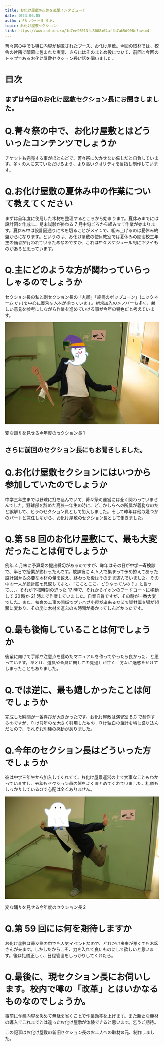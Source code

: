 ```yaml
---
title: お化け屋敷の正体を直撃インタビュー！
date: 2023.06.05
author: PR パート員 M.K.
topic: お化け屋敷セクション
link: https://www.notion.so/1d7ee95013fc8008a04affb7ab5d908c?pvs=4
---
```


菁々祭の中でも特に内容が秘匿されたブース、お化け屋敷。今回の取材では、校舎の片隅で暗幕に包まれた実情、さらにはそのまとめ役について、前回と今回のトップであるお化け屋敷セクション長に話を伺いました。

# 目次

## まずは今回のお化け屋敷セクション長にお聞きしました。

# Q.菁々祭の中で、お化け屋敷とはどういったコンテンツでしょうか

チケットも完売する事がほとんどで、菁々祭に欠かせない催しだと自負しています。多くの人に来ていただけるよう、より高いクオリティを目指し制作しています。

# Q.お化け屋敷の夏休み中の作業について教えてください

まずは前年度に使用した木材を整理するところから始まります。夏休みまでには設計図を作成し、期末試験が終わる 7 月中旬ごろから組み立て作業が始まります。夏休み中は設計図通りに木を切ることがメインで、組み上げるのは夏休み終盤からになります。というのは、お化け屋敷の使用教室では夏休みの間高校三年生の補習が行われているためなのですが、これは中々スケジュール的にキツイものがあると思っています。

# Q.主にどのような方が関わっていらっしゃるのでしょうか

セクション長の私と副セクション長の「丸顔」「終焉のポップコーン」(ニックネームです)を中心に優秀な人材が揃っています。新規加入のメンバーも多く、新しい意見を参考にしながら作業を進めていける事が今年の特色だと考えています。

![変な踊りを見せる今年度のセクション長1](image.png)

変な踊りを見せる今年度のセクション長 1

## さらに前回のセクション長にもお聞きしました。

# Q.お化け屋敷セクションにはいつから参加していたのでしょうか

中学三年生までは野球に打ち込んでいて、菁々祭の運営には全く関わっていませんでした。野球部を辞めた高校一年生の時に、どこかしらへの所属が義務なのだと誤解して、ヒラのセクション員として加入しました。そして昨年は他の幾つかのパートと兼任しながら、お化け屋敷のセクション長として働きました。

# Q.第 58 回のお化け屋敷にて、最も大変だったことは何でしょうか

例年 4 月末に予算案の提出締切があるのですが、昨年はその日が中学一斉検診で、半日で授業が終わったんです。放課後に 4,５人で集まって予め拵えてあった設計図から必要な木材の量を数え、終わった後はそのまま遊んでいました。その中の一人が設計図を見返してふと、「こことここ、どうなってんの？」と言って、、、。それが下校時刻の迫った 17 時で、それからイオンのフードコートに移動して 20 時か 21 時まで作業していました。自業自得ですが、その時が一番大変でした。また、校舎の工事の関係でプレハブ小屋が出来るなどで資材置き場が頻繫に変わり、その度に木材を運ぶのも時間が掛かってしんどかったです。

# Q.最も後悔していることは何でしょうか

後輩に向けて手順や注意点を纏めたマニュアルを作ってやったら良かった、と思っています。あとは、道具や金具に関しての見通しが甘く、方々に迷惑をかけてしまったこともありました。

# Q.では逆に、最も嬉しかったことは何でしょうか

完成した瞬間が一番喜びが大きかったです。お化け屋敷は演習室 B,C で制作するのですが、C は前年のを大きく引用したもの、B は独自の設計を特に盛り込んだもので、それぞれ別種の感動がありました。

# Q.今年のセクション長はどういった方でしょうか

彼は中学三年生から加入してくれてて、お化け屋敷運営の上で大事なこともわかっていますし、去年もセクション員の皆をよくまとめてくれていました。礼儀もしっかりしているので心配は全くありません。

![変な踊りを見せる今年度のセクション長2](image%201.png)

変な踊りを見せる今年度のセクション長 2

# Q.第 59 回には何を期待しますか

お化け屋敷は菁々祭の中でも人気イベントなので、どれだけ出来が悪くてもお客さんが来ます。しかしだからこそ、力を入れて良いものにして欲しいと思います。後は礼儀正しく、日程管理をしっかりしてくれたら。

# Q.最後に、現セクション長にお伺いします。校内で噂の「改革」とはいかなるものなのでしょうか。

事前に作業内容を決めて無駄を省くことで作業効率を上げます。また新たな機材の導入でこれまでとは違ったお化け屋敷が体験できると思います。乞うご期待。

この記事はお化け屋敷の新旧セクション長のお二人への取材の元、制作しました。
